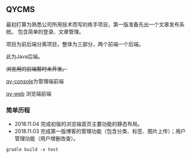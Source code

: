 ## QYCMS

最初打算为熟悉公司所用技术而写的练手项目，第一版准备先出一个文章发布系统。
包含简单的登录、文章管理。

项目为前后端分离项目，整体为三部分，两个前端一个后端。

此为Java后端。

~~浏览用的前端暂时未开发。~~

[qy-console](https://github.com/iwinder/qy-console.git)为管理端前端

[qy-web](https://github.com/iwinder/qy-web.git) 浏览端前端

### 简单历程
- 2018.11.04  完成初版的浏览端首页主要功能的静态布局。
- 2018.11.03 完成第一版博客的管理功能（包含分类、标签、图片上传）；用户管理功能（用户增删改查）。

```
gradle build -x test
```


